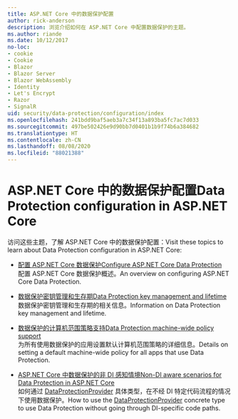 ```yaml
---
title: ASP.NET Core 中的数据保护配置
author: rick-anderson
description: 浏览介绍如何在 ASP.NET Core 中配置数据保护的主题。
ms.author: riande
ms.date: 10/12/2017
no-loc:
- cookie
- Cookie
- Blazor
- Blazor Server
- Blazor WebAssembly
- Identity
- Let's Encrypt
- Razor
- SignalR
uid: security/data-protection/configuration/index
ms.openlocfilehash: 241bdd9baf5aeb3a7c34f13a893ba5fc7ac7d033
ms.sourcegitcommit: 497be502426e9d90bb7d0401b1b9f74b6a384682
ms.translationtype: HT
ms.contentlocale: zh-CN
ms.lasthandoff: 08/08/2020
ms.locfileid: "88021388"
---
```

# <a name="data-protection-configuration-in-aspnet-core"></a><span data-ttu-id="6a34a-103">ASP.NET Core 中的数据保护配置</span><span class="sxs-lookup"><span data-stu-id="6a34a-103">Data Protection configuration in ASP.NET Core</span></span>

<span data-ttu-id="6a34a-104">访问这些主题，了解 ASP.NET Core 中的数据保护配置：</span><span class="sxs-lookup"><span data-stu-id="6a34a-104">Visit these topics to learn about Data Protection configuration in ASP.NET Core:</span></span>

* [<span data-ttu-id="6a34a-105">配置 ASP.NET Core 数据保护</span><span class="sxs-lookup"><span data-stu-id="6a34a-105">Configure ASP.NET Core Data Protection</span></span>](xref:security/data-protection/configuration/overview)  
  <span data-ttu-id="6a34a-106">配置 ASP.NET Core 数据保护概述。</span><span class="sxs-lookup"><span data-stu-id="6a34a-106">An overview on configuring ASP.NET Core Data Protection.</span></span>

* [<span data-ttu-id="6a34a-107">数据保护密钥管理和生存期</span><span class="sxs-lookup"><span data-stu-id="6a34a-107">Data Protection key management and lifetime</span></span>](xref:security/data-protection/configuration/default-settings)  
  <span data-ttu-id="6a34a-108">数据保护密钥管理和生存期的相关信息。</span><span class="sxs-lookup"><span data-stu-id="6a34a-108">Information on Data Protection key management and lifetime.</span></span>

* [<span data-ttu-id="6a34a-109">数据保护的计算机范围策略支持</span><span class="sxs-lookup"><span data-stu-id="6a34a-109">Data Protection machine-wide policy support</span></span>](xref:security/data-protection/configuration/machine-wide-policy)  
  <span data-ttu-id="6a34a-110">为所有使用数据保护的应用设置默认计算机范围策略的详细信息。</span><span class="sxs-lookup"><span data-stu-id="6a34a-110">Details on setting a default machine-wide policy for all apps that use Data Protection.</span></span>

* [<span data-ttu-id="6a34a-111">ASP.NET Core 中数据保护的非 DI 感知情境</span><span class="sxs-lookup"><span data-stu-id="6a34a-111">Non-DI aware scenarios for Data Protection in ASP.NET Core</span></span>](xref:security/data-protection/configuration/non-di-scenarios)  
  <span data-ttu-id="6a34a-112">如何通过 [DataProtectionProvider](/dotnet/api/Microsoft.AspNetCore.DataProtection.DataProtectionProvider) 具体类型，在不经 DI 特定代码流程的情况下使用数据保护。</span><span class="sxs-lookup"><span data-stu-id="6a34a-112">How to use the [DataProtectionProvider](/dotnet/api/Microsoft.AspNetCore.DataProtection.DataProtectionProvider) concrete type to use Data Protection without going through DI-specific code paths.</span></span>
